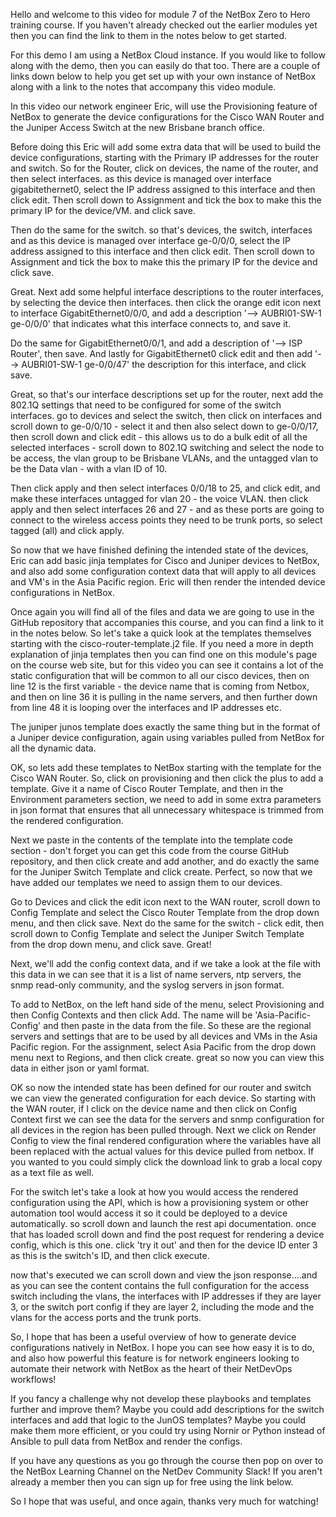 Hello and welcome to this video for module 7 of the NetBox Zero to Hero training course. If you haven't already checked out the earlier modules yet then you can find the link to them in the notes below to get started.

For this demo I am using a NetBox Cloud instance. If you would like to follow along with the demo, then you can easily do that too. There are a couple of links down below to help you get set up with your own instance of NetBox along with a link to the notes that accompany this video module.

In this video our network engineer Eric, will use the Provisioning feature of NetBox to generate the device configurations for the Cisco WAN Router and the Juniper Access Switch at the new Brisbane branch office.

Before doing this Eric will add some extra data that will be used to build the device configurations, starting with the Primary IP addresses for the router and switch. So for the Router, click on devices, the name of the router,  and then select interfaces. as this device is managed over interface gigabitethernet0, select the IP address assigned to this interface and then click edit. Then scroll down to Assignment and tick the box to make this the primary IP for the device/VM. and click save.

Then do the same for the switch. so that's devices, the switch, interfaces and as this device is managed over interface ge-0/0/0, select the IP address assigned to this interface and then click edit. Then scroll down to Assignment and tick the box to make this the primary IP for the device and click save.

Great. Next add some helpful interface descriptions to the router interfaces, by selecting the device then interfaces. then click the orange edit icon next to interface GigabitEthernet0/0/0, and add a description '--> AUBRI01-SW-1 ge-0/0/0' that indicates what this interface connects to, and save it.

Do the same for GigabitEthernet0/0/1, and add a description of '--> ISP Router', then save. And lastly for GigabitEthernet0 click edit and then add '--> AUBRI01-SW-1 ge-0/0/47' the description for this interface, and click save.

Great, so that's our interface descriptions set up for the router, next add the 802.1Q settings that need to be configured for some of the switch interfaces. go to devices and select the switch, then click on interfaces and scroll down to ge-0/0/10 - select it and then also select down to ge-0/0/17, then scroll down and click edit - this allows us to do a bulk edit of all the selected interfaces - scroll down to 802.1Q switching and select the node to be access, the vlan group to be Brisbane VLANs, and the untagged vlan to be the Data vlan - with a vlan ID of 10.

Then click apply and then select interfaces 0/0/18 to 25, and click edit, and make these interfaces untagged for vlan 20 - the voice VLAN.  then click apply and then select interfaces 26 and 27 - and as these ports are going to connect to the wireless access points they need to be trunk ports, so select tagged (all) and click apply.

So now that we have finished defining the intended state of the devices, Eric can add basic jinja templates for Cisco and Juniper devices to NetBox, and also add some configuration context data that will apply to all devices and VM's in the Asia Pacific region. Eric will then render the intended device configurations in NetBox.

Once again you will find all of the files and data we are going to use in the GitHub repository that accompanies this course, and you can find a link to it in the notes below. So let's take a quick look at the templates themselves starting with the cisco-router-template.j2 file. If you need a more in depth explanation of jinja templates then you can find one on this module's page on the course web site, but for this video you can see it contains a lot of the static configuration that will be common to all our cisco devices, then on line 12 is the first variable - the device name that is coming from Netbox, and then on line 36 it is pulling in the name servers, and then further down from line 48 it is looping over the interfaces and IP addresses etc.

The juniper junos template does exactly the same thing but in the format of a Juniper device configuration, again using variables pulled from NetBox for all the dynamic data.

OK, so lets add these templates to NetBox starting with the template for the Cisco WAN Router. So, click on provisioning and then click the plus to add a template. Give it a name of Cisco Router Template, and then in the Environment parameters section, we need to add in some extra parameters in json format that ensures that all unnecessary whitespace is trimmed from the rendered configuration.

Next we paste in the contents of the template into the template code section - don't forget you can get this code from the course GitHub repository, and then click create and add another, and do exactly the same for the Juniper Switch Template and click create. Perfect, so now that we have added our templates we need to assign them to our devices.

Go to Devices and click the edit icon next to the WAN router, scroll down to Config Template and select the Cisco Router Template from the drop down menu, and then click save. Next do the same for the switch - click edit, then scroll down to Config Template and select the Juniper Switch Template from the drop down menu, and click save. Great!

Next, we'll add the config context data, and if we take a look at the file with this data in we can see that it is a list of name servers, ntp servers, the snmp read-only community, and the syslog servers in json format.

To add to NetBox, on the left hand side of the menu, select Provisioning and then Config Contexts and then click Add. The name will be 'Asia-Pacific-Config' and then paste in the data from the file. So these are the regional servers and settings that are to be used by all devices and VMs in the Asia Pacific region. For the assignment, select Asia Pacific from the drop down menu next to Regions, and then click create. great so now you can view this data in either json or yaml format.

OK so now the intended state has been defined for our router and switch we can view the generated configuration for each device. So starting with the WAN router, if I click on the device name and then click on Config Context first we can see the data for the servers and snmp configuration for all devices in the region has been pulled through. Next we click on Render Config to view the final rendered configuration where the variables have all been replaced with the actual values for this device pulled from netbox. If you wanted to you could simply click the download link to grab a local copy as a text file as well.

For the switch let's take a look at how you would access the rendered configuration using the API, which is how a provisioning system or other automation tool would access it so it could be deployed to a device automatically. so scroll down and launch the rest api documentation. once that has loaded scroll down and find the post request for rendering a device config, which is this one. click 'try it out' and then for the device ID enter 3 as this is the switch's ID, and then click execute.

now that's executed we can scroll down and view the json response....and as you can see the content contains the full configuration for the access switch including the vlans, the interfaces with IP addresses if they are layer 3, or the switch port config if they are layer 2, including the mode and the vlans for the access ports and the trunk ports.

So, I hope that has been a useful overview of how to generate device configurations natively in NetBox. I hope you can see how easy it is to do, and also how powerful this feature is for network engineers looking to automate their network with NetBox as the heart of their NetDevOps workflows!

If you fancy a challenge why not develop these playbooks and templates further and improve them? Maybe you could add descriptions for the switch interfaces and add that logic to the JunOS templates? Maybe you could make them more efficient, or you could try using Nornir or Python instead of Ansible to pull data from NetBox and render the configs.

If you have any questions as you go through the course then pop on over to the NetBox Learning Channel on the NetDev Community Slack! If you aren't already a member then you can sign up for free using the link below.

So I hope that was useful, and once again, thanks very much for watching!